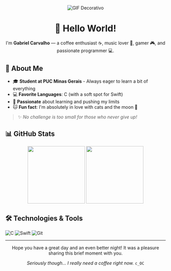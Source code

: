 <div align="center">
  
![GIF Decorativo](https://i.pinimg.com/originals/3c/a3/7c/3ca37c29061fce8aea80945c2dd7b3f9.gif)

# 👋 Hello World! 

I'm **Gabriel Carvalho** — a coffee enthusiast ☕, music lover 🎵, gamer 🎮, and passionate programmer 💻.

</div>

## 🚀 About Me

- 🎓 **Student at PUC Minas Gerais** - Always eager to learn a bit of everything
- 💻 **Favorite Languages**: C (with a soft spot for Swift) 
- 🌟 **Passionate** about learning and pushing my limits
- 🐱 **Fun fact**: I'm absolutely in love with cats and the moon 🌙

> ✨ *No challenge is too small for those who never give up!*

## 📊 GitHub Stats

<div align="center">
  <img height="180em" src="https://github-readme-stats.vercel.app/api?username=SEU_USERNAME&show_icons=true&theme=radical&include_all_commits=true&count_private=true"/>
  <img height="180em" src="https://github-readme-stats.vercel.app/api/top-langs/?username=SEU_USERNAME&layout=compact&langs_count=7&theme=radical"/>
</div>

## 🛠️ Technologies & Tools

![C](https://img.shields.io/badge/c-%2300599C.svg?style=for-the-badge&logo=c&logoColor=white)
![Swift](https://img.shields.io/badge/swift-F54A2A?style=for-the-badge&logo=swift&logoColor=white)
![Git](https://img.shields.io/badge/git-%23F05033.svg?style=for-the-badge&logo=git&logoColor=white)

---

<div align="center">
  
Hope you have a great day and an even better night! It was a pleasure sharing this brief moment with you.

*Seriously though... I really need a coffee right now.* `c_OC`

</div>
